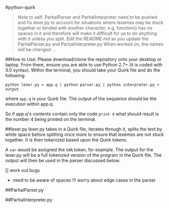 #python-quirk

>Note to self: PartialParser and PartialInterpreter need to be pushed and fix lexer.py to account for
situations where lexemes may be stuck together or binded with another character, e.g. function() has no
spaces in it and therefore will make it difficult for ya to do anything with it unless you split.
Edit the README.md as you update the PartialParser.py and PartialInterpreter.py
When worked on, the names will be changed ...

##How to Use:
Please download/clone the repository onto your desktop or laptop. From there, ensure you
are able to use Python 2.7+ (it is coded with 3.0 syntax). Within the terminal, you should
take your Quirk file and do the following:

`python lexer.py < app.q | python parser.py | python interpreter.py > output`

where `app.q` is your Quirk file. The output of the sequence should be the execution within app.q.

So if app.q's contents contain only the code `print 4` what should result is the number 4 being printed
on the terminal.

##lexer.py
lexer.py takes in a Quirk file, iterates through it, splits the text by white space before splitting once
more to ensure that lexemes are not stuck together. It is then tokenized based upon the Quirk tokens.

A `var` would be assigned the `VAR` token, for example. The output for the lexer.py will be a full tokenized
version of the program in the Quirk file. The output will then be used in the parser discussed below.

[] work out bugs
* need to be aware of spaces !!! worry about edge cases in the parser

##PartialParser.py

##PartialInterpreter.py
